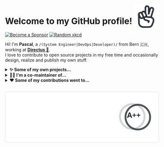 <!-- HELO from the other side! -->

<a href="https://iconoir.com">
  <picture>
    <source media="(prefers-color-scheme: dark)" srcset="./data/peace-hand-dark.svg">
    <img alt="Peace Hand" align="right" width="16%" src="./data/peace-hand-light.svg">
  </picture>
</a>

# Welcome to my GitHub profile! 

[![Become a Sponsor](https://img.shields.io/static/v1?label=Become%20a%20Sponsor&message=<3&logo=github&color=D87CAC)](https://github.com/sponsors/paescuj)
[![Random xkcd](https://img.shields.io/static/v1?label=Need%20a%20little%20distraction%3F&message=%3A-\)&logo=data:image/png;base64,iVBORw0KGgoAAAANSUhEUgAAACAAAAAgCAAAAABWESUoAAAAAW9yTlQBz6J3mgAAAQpJREFUOMuFksGRAjEMBFsXifwjPIgAyIAQSIMoePK8zWTuIdmWt7Y415Zsy1rNSCP4Zxn6/v4TezMza8cxkryfXfsVAUu0dAW4lgDPl0zhNRsg5Y+K04qHoVJJ3AbeqELVlVR+C68Void3CskR4NIolsEBSzwQ2CA0OTiYmYEDbPG+Lb3xWnlSKBCLakdlQjMIsS6z7xeACGgbwHYkpyV/xVdAVOahBX2nxY2yRaO86+RhIM5VzW7WaAWWS95tujUSM4dgCOF96yPXZUzJ3gDvVCz7wGkUAS+eT17LnMJHMwXcbvOMxtN0Sh2Dg0bdecBjYux+leAsnTv7nKgugnY2tJgTgJVbcX9bf3OTN7JOWfWeAAAAAElFTkSuQmCC&color=008DD5)](https://c.xkcd.com/random/comic/)

Hi! I'm **Pascal**, a `/(System Engineer|DevOps|Developer)/` from Bern <span title="Switzerland">🇨🇭</span>, working at [**Directus 🐰**](https://directus.io).<br> 
I love to contribute to open source projects in my free time and occasionally design, realize and publish my own stuff.

<!-- references:start -->

<details><summary><strong>✨ Some of my own projects...</strong></summary>
<p><ul>
<table><tr><td width="500px">
<p>

<a href="https://github.com/paescuj">paescuj</a> / <a href="https://github.com/paescuj/jaa"><b>jaa</b></a>

</p>

> Job Application Assistant - Keep track of your ongoing job applications and impress your future employer with a unique way of applying

[![License of jaa](https://img.shields.io/static/v1?label=License&message=MIT&color=green)](https://github.com/paescuj/jaa/blob/main/LICENSE)
[![Top language of jaa](https://img.shields.io/static/v1?label=JavaScript&message=93%25&color=f1e05a)](https://github.com/paescuj/jaa)

</td></tr></table>
<table><tr><td width="500px">
<p>

<a href="https://github.com/paescuj">paescuj</a> / <a href="https://github.com/paescuj/universe"><b>universe</b></a>

</p>

> My god, it's full of stars

[![License of universe](https://img.shields.io/static/v1?label=License&message=MIT&color=green)](https://github.com/paescuj/universe/blob/main/LICENSE)
[![Top language of universe](https://img.shields.io/static/v1?label=Go&message=100%25&color=00ADD8)](https://github.com/paescuj/universe)

</td></tr></table>
<details><summary><strong>Show me more...</strong></summary>
<p>

<a href="https://github.com/paescuj">paescuj</a> / <a href="https://github.com/paescuj/ctrlc-wrapper"><b>ctrlc-wrapper</b></a>
<br>Wrapper enabling to send CTRL+C signal to child process

<a href="https://github.com/paescuj">paescuj</a> / <a href="https://github.com/paescuj/latex-cv"><b>latex-cv</b></a>
<br>LaTeX CV Template
</p>
</details>
</ul></p>
</details>

<details><summary><strong>👨‍💻 I'm a co-maintainer of...</strong></summary>
<p><ul>
<table><tr><td width="500px">
<p>

<a href="https://github.com/open-cli-tools">open-cli-tools</a> / <a href="https://github.com/open-cli-tools/concurrently"><b>concurrently</b></a>

</p>

> Run commands concurrently. Like `npm run watch-js & npm run watch-less` but better.

[![Stars of concurrently on GitHub](https://img.shields.io/static/v1?label=Stars&message=6.1K&color=blue&logo=github)](https://github.com/open-cli-tools/concurrently)
[![Weekly downloads of concurrently on NPM](https://img.shields.io/static/v1?label=Downloads&message=3.7M%2Fweek&color=brightgreen&logo=npm)](https://www.npmjs.com/package/concurrently)
[![Dependent repos of concurrently](https://img.shields.io/static/v1?label=Used%20by&message=843K&color=blue&logo=githubactions&logoColor=white)](https://github.com/open-cli-tools/concurrently/network/dependents)
[![Top language of concurrently](https://img.shields.io/static/v1?label=TypeScript&message=94%25&color=3178c6)](https://github.com/open-cli-tools/concurrently)

</td></tr></table>
<table><tr><td width="500px">
<p>

<a href="https://github.com/fkirc">fkirc</a> / <a href="https://github.com/fkirc/skip-duplicate-actions"><b>skip-duplicate-actions</b></a>

</p>

> Save time and cost when using GitHub Actions

[![Stars of skip-duplicate-actions on GitHub](https://img.shields.io/static/v1?label=Stars&message=371&color=blue&logo=github)](https://github.com/fkirc/skip-duplicate-actions)
[![Dependent repos of skip-duplicate-actions](https://img.shields.io/static/v1?label=Used%20by&message=5.7K&color=blue&logo=githubactions&logoColor=white)](https://github.com/fkirc/skip-duplicate-actions/network/dependents)
[![Top language of skip-duplicate-actions](https://img.shields.io/static/v1?label=TypeScript&message=100%25&color=3178c6)](https://github.com/fkirc/skip-duplicate-actions)

</td></tr></table>
<table><tr><td width="500px">
<p>

<a href="https://github.com/iconoir-icons">iconoir-icons</a> / <a href="https://github.com/iconoir-icons/iconoir"><b>iconoir</b></a>

</p>

> An open source icons library with 1300+ icons, supporting React, React Native, Flutter, CSS, Figma, and Framer.

[![Stars of iconoir on GitHub](https://img.shields.io/static/v1?label=Stars&message=3.3K&color=blue&logo=github)](https://github.com/iconoir-icons/iconoir)
[![Weekly downloads of iconoir on NPM](https://img.shields.io/static/v1?label=Downloads&message=1.1K%2Fweek&color=brightgreen&logo=npm)](https://www.npmjs.com/package/iconoir)
[![Top language of iconoir](https://img.shields.io/static/v1?label=TypeScript&message=56%25&color=3178c6)](https://github.com/iconoir-icons/iconoir)

</td></tr></table>
</ul></p>
</details>

<details><summary><strong>❤️ Some of my contributions went to...</strong></summary>
<p><ul>
<table><tr><td width="500px">
<p>

<a href="https://github.com/directus">directus</a> / <a href="https://github.com/directus/directus"><b>directus</b></a>
<br><sub>(contributed with <a href="https://github.com/directus/directus/pulls?q=author:paescuj+is:merged">163 merged pull requests</a>)</sub>
</p>

> The Modern Data Stack 🐰 — Directus is an instant REST+GraphQL API and intuitive no-code data collaboration app for any SQL database.

[![Stars of directus on GitHub](https://img.shields.io/static/v1?label=Stars&message=22K&color=blue&logo=github)](https://github.com/directus/directus)
[![Weekly downloads of directus on NPM](https://img.shields.io/static/v1?label=Downloads&message=15K%2Fweek&color=brightgreen&logo=npm)](https://www.npmjs.com/package/directus)
[![Top language of directus](https://img.shields.io/static/v1?label=TypeScript&message=68%25&color=3178c6)](https://github.com/directus/directus)

</td></tr></table>
<table><tr><td width="500px">
<p>

<a href="https://github.com/directus-community">directus-community</a> / <a href="https://github.com/directus-community/awesome-directus"><b>awesome-directus</b></a>
<br><sub>(contributed with <a href="https://github.com/directus-community/awesome-directus/pulls?q=author:paescuj+is:merged">7 merged pull requests</a>)</sub>
</p>

> A curated list of awesome things related to Directus

[![Stars of awesome-directus on GitHub](https://img.shields.io/static/v1?label=Stars&message=251&color=blue&logo=github)](https://github.com/directus-community/awesome-directus)

</td></tr></table>
<details><summary><strong>Show me more...</strong></summary>
<p>

<a href="https://github.com/wojtekmaj">wojtekmaj</a> / <a href="https://github.com/wojtekmaj/react-pdf"><b>react-pdf</b></a> <sup>(<a href="https://github.com/wojtekmaj/react-pdf/pulls?q=author:paescuj+is:merged">3&nbsp;merged pull requests</a>)</sup>
<br>Display PDFs in your React app as easily as if they were images.

<a href="https://github.com/MishaKav">MishaKav</a> / <a href="https://github.com/MishaKav/jest-coverage-comment"><b>jest-coverage-comment</b></a> <sup>(<a href="https://github.com/MishaKav/jest-coverage-comment/pulls?q=author:paescuj+is:merged">3&nbsp;merged pull requests</a>)</sup>
<br>Comments a pull request or commit with the jest code coverage badge, full report and tests summary

<a href="https://github.com/pnpm">pnpm</a> / <a href="https://github.com/pnpm/pnpm"><b>pnpm</b></a> <sup>(<a href="https://github.com/pnpm/pnpm/pulls?q=author:paescuj+is:merged">2&nbsp;merged pull requests</a>)</sup>
<br>Fast, disk space efficient package manager

<a href="https://github.com/chdsbd">chdsbd</a> / <a href="https://github.com/chdsbd/kodiak"><b>kodiak</b></a> <sup>(<a href="https://github.com/chdsbd/kodiak/pulls?q=author:paescuj+is:merged">2&nbsp;merged pull requests</a>)</sup>
<br>🔮 A bot to automatically update and merge GitHub PRs
</p>
</details>
</ul></p>
</details>
<!-- references:end -->

##

<a href="https://github.com/anuraghazra/github-readme-stats">
  <picture>
    <source media="(prefers-color-scheme: dark)" srcset="./data/stats-dark.svg">
    <img alt="Pascal's GitHub Statistics" src="./data/stats-light.svg">
  </picture>
</a>
